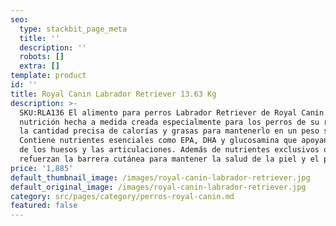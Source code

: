```yaml
---
seo:
  type: stackbit_page_meta
  title: ''
  description: ''
  robots: []
  extra: []
template: product
id: ''
title: Royal Canin Labrador Retriever 13.63 Kg
description: >-
  SKU:RLA136 El alimento para perros Labrador Retriever de Royal Canin es una
  nutrición hecha a medida creada especialmente para los perros de su raza. Con
  la cantidad precisa de calorías y grasas para mantenerlo en un peso saludable.
  Contiene nutrientes esenciales como EPA, DHA y glucosamina que apoyan la salud
  de los huesos y las articulaciones. Además de nutrientes exclusivos que
  refuerzan la barrera cutánea para mantener la salud de la piel y el pelaje.
price: '1,885'
default_thumbnail_image: /images/royal-canin-labrador-retriever.jpg
default_original_image: /images/royal-canin-labrador-retriever.jpg
category: src/pages/category/perros-royal-canin.md
featured: false
---
```

